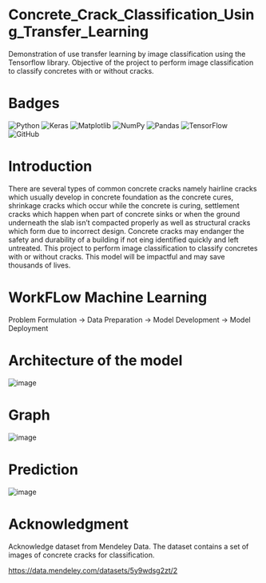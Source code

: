 # Concrete_Crack_Classification_Using_Transfer_Learning
 Demonstration of use transfer learning by image classification using the Tensorflow library. Objective of the project to perform image classification to classify concretes with or without cracks.

# Badges
![Python](https://img.shields.io/badge/python-3670A0?style=for-the-badge&logo=python&logoColor=ffdd54)
![Keras](https://img.shields.io/badge/Keras-%23D00000.svg?style=for-the-badge&logo=Keras&logoColor=white)
![Matplotlib](https://img.shields.io/badge/Matplotlib-%23ffffff.svg?style=for-the-badge&logo=Matplotlib&logoColor=black)
![NumPy](https://img.shields.io/badge/numpy-%23013243.svg?style=for-the-badge&logo=numpy&logoColor=white)
![Pandas](https://img.shields.io/badge/pandas-%23150458.svg?style=for-the-badge&logo=pandas&logoColor=white)
![TensorFlow](https://img.shields.io/badge/TensorFlow-%23FF6F00.svg?style=for-the-badge&logo=TensorFlow&logoColor=white)
![GitHub](https://img.shields.io/badge/github-%23121011.svg?style=for-the-badge&logo=github&logoColor=white)

# Introduction
There are several types of common concrete cracks namely hairline cracks which usually develop in concrete foundation as the concrete cures, shrinkage cracks which occur while the concrete is curing, settlement cracks which happen when part of concrete sinks or when the ground underneath the slab isn’t compacted properly as well as structural cracks which form due to incorrect design. Concrete cracks may endanger the safety and durability of a building if not eing identified quickly and left untreated. This project to perform image classification to classify concretes with or without cracks. This model will be impactful and may save thousands of lives.

# WorkFLow Machine Learning 
Problem Formulation → Data Preparation → Model Development → Model Deployment

# Architecture of the model
![image](https://user-images.githubusercontent.com/121663029/211966589-231466a7-0e63-4f77-8acd-01581f1ee3d9.png)

# Graph
![image](https://user-images.githubusercontent.com/121663029/211966716-132ce9d8-5181-49e8-b565-df82d942378a.png)

# Prediction
![image](https://user-images.githubusercontent.com/121663029/211966992-5451a835-af06-4681-903c-4b4a9875d83c.png)

# Acknowledgment
Acknowledge dataset from Mendeley Data. 
The dataset contains a set of images of concrete cracks for classification.

https://data.mendeley.com/datasets/5y9wdsg2zt/2

